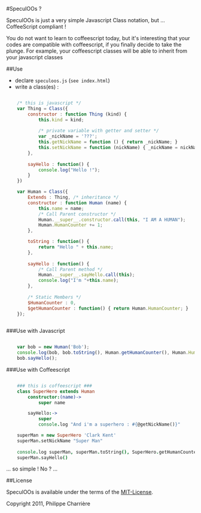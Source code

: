 #SpeculOOs ?

SpeculOOs is just a very simple Javascript Class notation, but ... CoffeeScript compliant ! 

You do not want to learn to coffeescript today, but it's interesting that your codes are compatible with coffeescript, if you finally decide to take the plunge. For example, your coffeescript classes will be able to inherit from your javascript classes

##Use

- declare `speculoos.js` (`see index.html`)
- write a class(es) : 

```javascript

	/* this is javascript */
	var Thing = Class({
		constructor : function Thing (kind) {
			this.kind = kind;
			
			/* private variable with getter and setter */
			var _nickName = '???';
			this.getNickName = function () { return _nickName; }
			this.setNickName = function (nickName) { _nickName = nickName; }
		},
	
		sayHello : function() {
			console.log("Hello !");
		}
	})

	var Human = Class({
		Extends : Thing, /* inheritance */
		constructor : function Human (name) {
			this.name = name;
			/* Call Parent constructor */
			Human.__super__.constructor.call(this, "I AM A HUMAN");
			Human.HumanCounter += 1;
		},

		toString : function() {
			return "Hello " + this.name;
		},
	
		sayHello : function() {
			/* Call Parent method */
			Human.__super__.sayHello.call(this);
			console.log("I'm "+this.name);
		},
	
		/* Static Members */
		$HumanCounter : 0,
		$getHumanCounter : function() { return Human.HumanCounter; }
	});
	
```
###Use with Javascript

```javascript

	var bob = new Human('Bob');
	console.log(bob, bob.toString(), Human.getHumanCounter(), Human.HumanCounter);
	bob.sayHello();

```
###Use with Coffeescript

```coffeescript

	### this is coffeescript ###
	class SuperHero extends Human
		constructor:(name)->
			super name

		sayHello:->
			super
			console.log "And i'm a superhero : #{@getNickName()}"

	superMan = new SuperHero 'Clark Kent'
	superMan.setNickName "Super Man"
	
	console.log superMan, superMan.toString(), SuperHero.getHumanCounter(), Human.HumanCounter
	superMan.sayHello()

```

... so simple ! No ? ...

##License



SpeculOOs is available under the terms of the [MIT-License](http://en.wikipedia.org/wiki/MIT_License#License_terms).

Copyright 2011, Philippe Charrière